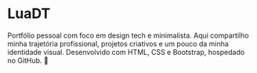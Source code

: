 # LuaDT 
Portfólio pessoal com foco em design tech e minimalista. Aqui compartilho minha trajetória profissional, projetos criativos e um pouco da minha identidade visual. Desenvolvido com HTML, CSS e Bootstrap, hospedado no GitHub. 🩷
